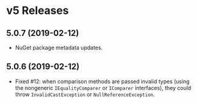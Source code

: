 # v5 Releases

## 5.0.7 (2019-02-12)

- NuGet package metadata updates.

## 5.0.6 (2019-02-12)

- Fixed #12: when comparison methods are passed invalid types (using the nongeneric `IEqualityComparer` or `IComparer` interfaces), they could throw `InvalidCastException` or `NullReferenceException`.
